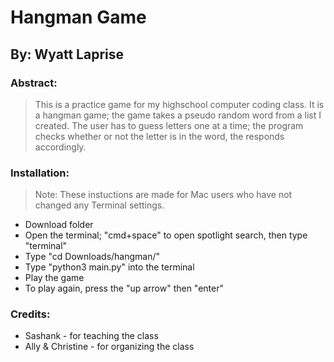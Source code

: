 # Hangman Game
## By: Wyatt Laprise

### Abstract:
>This is a practice game for my highschool computer coding class. It is a hangman game; the game takes a pseudo random word from a list I created. The user has to guess letters one at a time; the program checks whether or not the letter is in the word, the responds accordingly.

### Installation:
>Note: These instuctions are made for Mac users who have not changed any Terminal settings.

- Download folder
- Open the terminal; "cmd+space" to open spotlight search, then type "terminal"
- Type "cd Downloads/hangman/"
- Type "python3 main.py" into the terminal
- Play the game
- To play again, press the "up arrow" then "enter"

### Credits:
- Sashank - for teaching the class
- Ally & Christine - for organizing the class